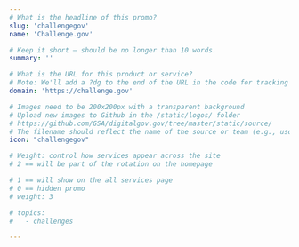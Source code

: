 ```yaml
---
# What is the headline of this promo?
slug: 'challengegov'
name: 'Challenge.gov'

# Keep it short — should be no longer than 10 words.
summary: ''

# What is the URL for this product or service?
# Note: We'll add a ?dg to the end of the URL in the code for tracking purposes
domain: 'https://challenge.gov'

# Images need to be 200x200px with a transparent background
# Upload new images to Github in the /static/logos/ folder
# https://github.com/GSA/digitalgov.gov/tree/master/static/source/
# The filename should reflect the name of the source or team (e.g., usds-logo.png)
icon: "challengegov"

# Weight: control how services appear across the site
# 2 == will be part of the rotation on the homepage

# 1 == will show on the all services page
# 0 == hidden promo
# weight: 3

# topics:
#   - challenges

---
```

